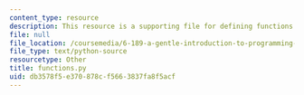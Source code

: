 ```yaml
---
content_type: resource
description: This resource is a supporting file for defining functions.
file: null
file_location: /coursemedia/6-189-a-gentle-introduction-to-programming-using-python-january-iap-2011/db3578f5e370878cf5663837fa8f5acf_functions.py
file_type: text/python-source
resourcetype: Other
title: functions.py
uid: db3578f5-e370-878c-f566-3837fa8f5acf
---
```

